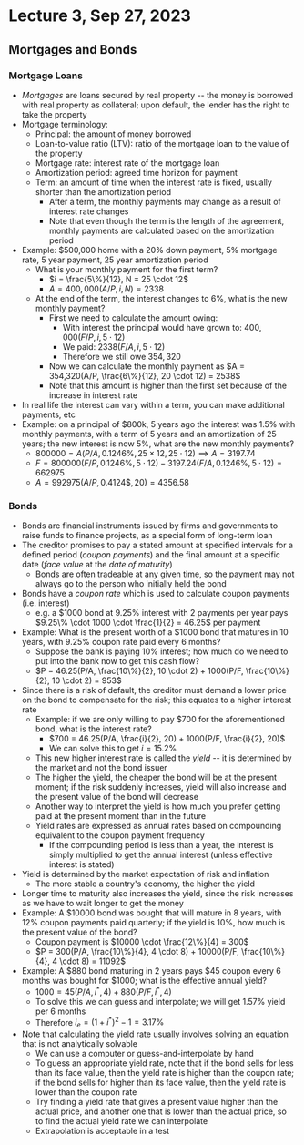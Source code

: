 # Lecture 3, Sep 27, 2023

## Mortgages and Bonds

### Mortgage Loans

* *Mortgages* are loans secured by real property -- the money is borrowed with real property as collateral; upon default, the lender has the right to take the property
* Mortgage terminology:
	* Principal: the amount of money borrowed
	* Loan-to-value ratio (LTV): ratio of the mortgage loan to the value of the property
	* Mortgage rate: interest rate of the mortgage loan
	* Amortization period: agreed time horizon for payment
	* Term: an amount of time when the interest rate is fixed, usually shorter than the amortization period
		* After a term, the monthly payments may change as a result of interest rate changes
		* Note that even though the term is the length of the agreement, monthly payments are calculated based on the amortization period
* Example: \$500,000 home with a 20% down payment, 5% mortgage rate, 5 year payment, 25 year amortization period
	* What is your monthly payment for the first term?
		* $i = \frac{5\%}{12}, N = 25 \cdot 12$
		* $A = 400,000(A/P, i, N) = 2338$
	* At the end of the term, the interest changes to 6%, what is the new monthly payment?
		* First we need to calculate the amount owing:
			* With interest the principal would have grown to: $400,000(F/P, i, 5 \cdot 12)$
			* We paid: $2338(F/A, i, 5 \cdot 12)$
			* Therefore we still owe $354,320$
		* Now we can calculate the monthly payment as $A = 354,320(A/P, \frac{6\%}{12}, 20 \cdot 12) = 2538$
		* Note that this amount is higher than the first set because of the increase in interest rate
* In real life the interest can vary within a term, you can make additional payments, etc
* Example: on a principal of \$800k, 5 years ago the interest was 1.5% with monthly payments, with a term of 5 years and an amortization of 25 years; the new interest is now 5%, what are the new monthly payments?
	* $800000 = A(P/A, 0.1246\%, 25 \times 12, 25 \cdot 12) \implies A = 3197.74$
	* $F = 800000(F/P, 0.1246\%, 5 \cdot 12) - 3197.24(F/A, 0.1246\%, 5 \cdot 12) = 662975$
	* $A = 992975(A/P, 0.4124\$, 20) = 4356.58$

### Bonds

* Bonds are financial instruments issued by firms and governments to raise funds to finance projects, as a special form of long-term loan
* The creditor promises to pay a stated amount at specified intervals for a defined period (*coupon payments*) and the final amount at a specific date (*face value* at the *date of maturity*)
	* Bonds are often tradeable at any given time, so the payment may not always go to the person who initially held the bond
* Bonds have a *coupon rate* which is used to calculate coupon payments (i.e. interest)
	* e.g. a \$1000 bond at 9.25% interest with 2 payments per year pays $9.25\% \cdot 1000 \cdot \frac{1}{2} = 46.25$ per payment
* Example: What is the present worth of a \$1000 bond that matures in 10 years, with 9.25% coupon rate paid every 6 months?
	* Suppose the bank is paying 10% interest; how much do we need to put into the bank now to get this cash flow?
	* $P = 46.25(P/A, \frac{10\%}{2}, 10 \cdot 2) + 1000(P/F, \frac{10\%}{2}, 10 \cdot 2) = 953$
* Since there is a risk of default, the creditor must demand a lower price on the bond to compensate for the risk; this equates to a higher interest rate
	* Example: if we are only willing to pay \$700 for the aforementioned bond, what is the interest rate?
		* $700 = 46.25(P/A, \frac{i}{2}, 20) + 1000(P/F, \frac{i}{2}, 20)$
		* We can solve this to get $i = 15.2\%$
	* This new higher interest rate is called the *yield* -- it is determined by the market and not the bond issuer
	* The higher the yield, the cheaper the bond will be at the present moment; if the risk suddenly increases, yield will also increase and the present value of the bond will decrease
	* Another way to interpret the yield is how much you prefer getting paid at the present moment than in the future
	* Yield rates are expressed as annual rates based on compounding equivalent to the coupon payment frequency
		* If the compounding period is less than a year, the interest is simply multiplied to get the annual interest (unless effective interest is stated)
* Yield is determined by the market expectation of risk and inflation
	* The more stable a country's economy, the higher the yield
* Longer time to maturity also increases the yield, since the risk increases as we have to wait longer to get the money
* Example: A \$10000 bond was bought that will mature in 8 years, with 12% coupon payments paid quarterly; if the yield is 10%, how much is the present value of the bond?
	* Coupon payment is $10000 \cdot \frac{12\%}{4} = 300$
	* $P = 300(P/A, \frac{10\%}{4}, 4 \cdot 8) + 10000(P/F, \frac{10\%}{4}, 4 \cdot 8) = 11092$
* Example: A \$880 bond maturing in 2 years pays \$45 coupon every 6 months was bought for \$1000; what is the effective annual yield?
	* $1000 = 45(P/A, i^*, 4) + 880(P/F, i^*, 4)$
	* To solve this we can guess and interpolate; we will get $1.57\%$ yield per 6 months
	* Therefore $i_e = (1 + i^*)^2 - 1 = 3.17\%$
* Note that calculating the yield rate usually involves solving an equation that is not analytically solvable
	* We can use a computer or guess-and-interpolate by hand
	* To guess an appropriate yield rate, note that if the bond sells for less than its face value, then the yield rate is higher than the coupon rate; if the bond sells for higher than its face value, then the yield rate is lower than the coupon rate
	* Try finding a yield rate that gives a present value higher than the actual price, and another one that is lower than the actual price, so to find the actual yield rate we can interpolate
	* Extrapolation is acceptable in a test

